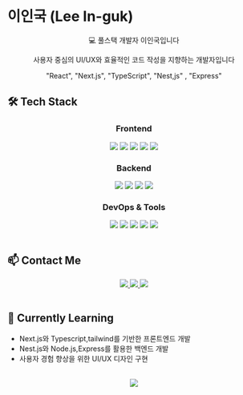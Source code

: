 # 이인국 (Lee In-guk)

<div align="center">
  <p>💻 풀스택 개발자 이인국입니다</p>
  <p>사용자 중심의 UI/UX와 효율적인 코드 작성을 지향하는 개발자입니다</p>
  <p>"React", "Next.js", "TypeScript", "Nest,js" , "Express"</p>
</div>

## 🛠️ Tech Stack

<div align="center">
  <h3>Frontend</h3>
  <img src="https://img.shields.io/badge/Next.js-000000?style=for-the-badge&logo=next.js&logoColor=white" />
   <img src="https://img.shields.io/badge/TypeScript-3178C6?style=for-the-badge&logo=typescript&logoColor=white" />
   <img src="https://img.shields.io/badge/React-61DAFB?style=for-the-badge&logo=react&logoColor=black" />
    <img src="https://img.shields.io/badge/JavaScript-F7DF1E?style=for-the-badge&logo=javascript&logoColor=black" />
    <img src="https://img.shields.io/badge/Tailwind_CSS-38B2AC?style=for-the-badge&logo=tailwind-css&logoColor=white" />
 
  <h3>Backend</h3>
  <img src="https://img.shields.io/badge/-NestJs-ea2845?style=for-the-badge&logo=nestjs&logoColor=white" />
  <img src="https://img.shields.io/badge/Prisma-3982CE?style=for-the-badge&logo=Prisma&logoColor=white" />
  <img src="https://img.shields.io/badge/Node.js-339933?style=for-the-badge&logo=node.js&logoColor=white" />
  <img src="https://img.shields.io/badge/Express-000000?style=for-the-badge&logo=express&logoColor=white" />
  
  <h3>DevOps & Tools</h3>
  <img src="https://img.shields.io/badge/Git-F05032?style=for-the-badge&logo=git&logoColor=white" />
  <img src="https://img.shields.io/badge/GitHub-181717?style=for-the-badge&logo=github&logoColor=white" />
  <img src="https://img.shields.io/badge/Figma-F24E1E?style=for-the-badge&logo=figma&logoColor=white" />
  <img src="https://img.shields.io/badge/VS_Code-007ACC?style=for-the-badge&logo=visual-studio-code&logoColor=white" />
  <img src="https://img.shields.io/badge/Vercel-000000?style=for-the-badge&logo=vercel&logoColor=white" />
</div>

<br>

## 📫 Contact Me

<div align="center">
  <a href="mailto:dlsrnr403@gmail.com">
    <img src="https://img.shields.io/badge/Email-D14836?style=for-the-badge&logo=gmail&logoColor=white" />
  </a>
  <a href="https://velog.io/@96_inggu">
    <img src="https://img.shields.io/badge/Velog-20C997?style=for-the-badge&logo=velog&logoColor=white" />
  </a>
  <a href="https://github.com/inggu96">
    <img src="https://img.shields.io/badge/GitHub-181717?style=for-the-badge&logo=github&logoColor=white" />
  </a>
</div>

<br>

## 🌱 Currently Learning
- Next.js와 Typescript,tailwind를 기반한 프론트엔드 개발
- Nest.js와 Node.js,Express를 활용한 백엔드 개발
- 사용자 경험 향상을 위한 UI/UX 디자인 구현

<br>

<div align="center">
  <img src="https://capsule-render.vercel.app/api?type=waving&color=auto&height=150&section=footer" />
</div>
